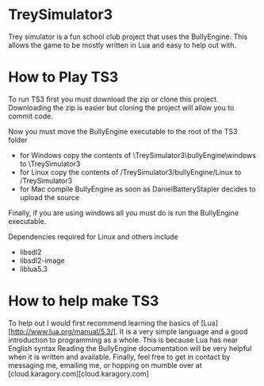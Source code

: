# TreySimulator3
Trey simulator is a fun school club project that uses the BullyEngine. This allows the game to be mostly written in Lua and easy to help out with.
# How to Play TS3
To run TS3 first you must download the zip or clone this project. Downloading the zip is easier but cloning the project will allow you to commit code.

Now you must move the BullyEngine executable to the root of the TS3 folder
* for Windows copy the contents of \\TreySimulator3\\bullyEngine\\windows to \\TreySimulator3
* for Linux copy the contents of /TreySimulator3/bullyEngine/Linux to /TreySimulator3
* for Mac compile BullyEngine as soon as DanielBatteryStapler decides to upload the source

Finally, if you are using windows all you must do is run the BullyEngine executable.

Dependencies required for Linux and others include
* libsdl2
* libsdl2-image
* liblua5.3

# How to help make TS3
To help out I would first recommend learning the basics of [Lua][http://www.lua.org/manual/5.3/]. It is a very simple language and a good introduction to programming as a whole. This is because Lua has near English syntax
Reading the BullyEngine documentation will be very helpful when it is written and available.
Finally, feel free to get in contact by messaging me, emailing me, or hopping on mumble over at [cloud.karagory.com][cloud.karagory.com]
